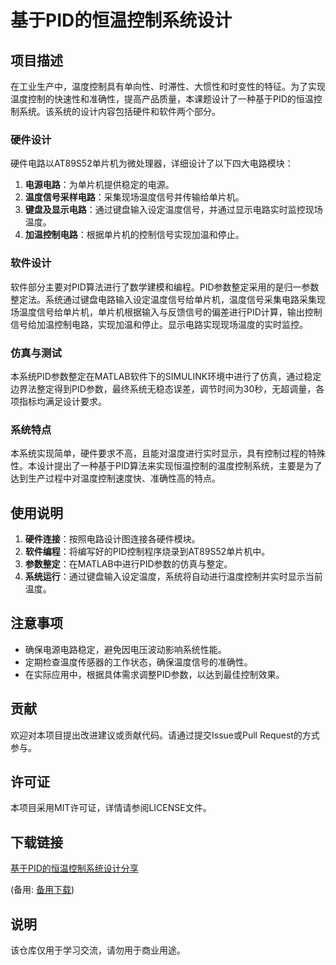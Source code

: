 # 基于PID的恒温控制系统设计

## 项目描述

在工业生产中，温度控制具有单向性、时滞性、大惯性和时变性的特征。为了实现温度控制的快速性和准确性，提高产品质量，本课题设计了一种基于PID的恒温控制系统。该系统的设计内容包括硬件和软件两个部分。

### 硬件设计

硬件电路以AT89S52单片机为微处理器，详细设计了以下四大电路模块：

1. **电源电路**：为单片机提供稳定的电源。
2. **温度信号采样电路**：采集现场温度信号并传输给单片机。
3. **键盘及显示电路**：通过键盘输入设定温度信号，并通过显示电路实时监控现场温度。
4. **加温控制电路**：根据单片机的控制信号实现加温和停止。

### 软件设计

软件部分主要对PID算法进行了数学建模和编程。PID参数整定采用的是归一参数整定法。系统通过键盘电路输入设定温度信号给单片机，温度信号采集电路采集现场温度信号给单片机，单片机根据输入与反馈信号的偏差进行PID计算，输出控制信号给加温控制电路，实现加温和停止。显示电路实现现场温度的实时监控。

### 仿真与测试

本系统PID参数整定在MATLAB软件下的SIMULINK环境中进行了仿真，通过稳定边界法整定得到PID参数，最终系统无稳态误差，调节时间为30秒，无超调量，各项指标均满足设计要求。

### 系统特点

本系统实现简单，硬件要求不高，且能对温度进行实时显示，具有控制过程的特殊性。本设计提出了一种基于PID算法来实现恒温控制的温度控制系统，主要是为了达到生产过程中对温度控制速度快、准确性高的特点。

## 使用说明

1. **硬件连接**：按照电路设计图连接各硬件模块。
2. **软件编程**：将编写好的PID控制程序烧录到AT89S52单片机中。
3. **参数整定**：在MATLAB中进行PID参数的仿真与整定。
4. **系统运行**：通过键盘输入设定温度，系统将自动进行温度控制并实时显示当前温度。

## 注意事项

- 确保电源电路稳定，避免因电压波动影响系统性能。
- 定期检查温度传感器的工作状态，确保温度信号的准确性。
- 在实际应用中，根据具体需求调整PID参数，以达到最佳控制效果。

## 贡献

欢迎对本项目提出改进建议或贡献代码。请通过提交Issue或Pull Request的方式参与。

## 许可证

本项目采用MIT许可证，详情请参阅LICENSE文件。

## 下载链接
[基于PID的恒温控制系统设计分享](https://pan.quark.cn/s/8b8c58a22938) 

(备用: [备用下载](https://pan.baidu.com/s/1SeSTuv3P0dKZ9oeDCMPS7g?pwd=1234))

## 说明

该仓库仅用于学习交流，请勿用于商业用途。
